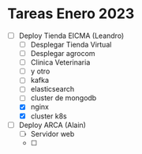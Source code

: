 Tareas Enero 2023
=================

- [ ] Deploy Tienda EICMA (Leandro)
    - [ ] Desplegar Tienda Virtual
    - [ ] Desplegar agrocom
    - [ ] Clinica Veterinaria
    - [ ] y otro
    - [ ] kafka
    - [ ] elasticsearch
    - [ ] cluster de mongodb
    - [x] nginx
    - [x] cluster k8s
- [ ] Deploy ARCA (Alain)
    - [ ] Servidor web
    - [ ] 